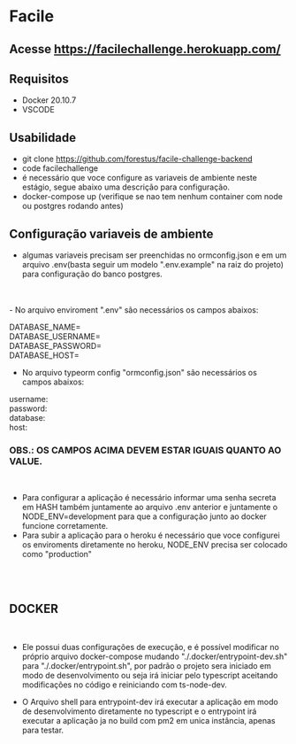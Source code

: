 # Facile

## Acesse https://facilechallenge.herokuapp.com/

## Requisitos
 - Docker 20.10.7 
 - VSCODE

## Usabilidade

- git clone https://github.com/forestus/facile-challenge-backend
- code facilechallenge
- é necessário que voce configure as variaveis de ambiente neste estágio, segue abaixo uma descrição para configuração.
- docker-compose up (verifique se nao tem nenhum container com node ou postgres rodando antes)

## Configuração variaveis de ambiente

 - algumas variaveis precisam ser preenchidas no ormconfig.json e em um arquivo .env(basta seguir um modelo ".env.example" na raiz do projeto) para configuração do banco postgres.
</br>
</br>
 - No arquivo enviroment ".env" são necessários os campos abaixos: </br>

DATABASE_NAME= </br>
DATABASE_USERNAME= </br>
DATABASE_PASSWORD= </br>
DATABASE_HOST= </br>

 - No arquivo typeorm config "ormconfig.json" são necessários os campos abaixos: </br>

username: </br>
password: </br>
database: </br>
host: </br>

### OBS.: OS CAMPOS ACIMA DEVEM ESTAR IGUAIS QUANTO AO VALUE.
</br>

 - Para configurar a aplicação é necessário informar uma senha secreta em HASH também juntamente ao arquivo .env anterior e juntamente o NODE_ENV=development para que a configuração junto ao docker funcione corretamente.
 - Para subir a aplicação para o heroku é necessário que voce configurei os enviroments diretamente no heroku, NODE_ENV precisa ser colocado como "production"
</br>
</br>

## DOCKER
</br>

 - Ele possui duas configurações de execução, e é possível modificar no próprio arquivo docker-compose mudando "./.docker/entrypoint-dev.sh" para  "./.docker/entrypoint.sh", por padrão o projeto sera iniciado em modo de desenvolvimento ou seja irá iniciar pelo typescript aceitando modificações no código e reiniciando com ts-node-dev.


 - O Arquivo shell para entrypoint-dev irá executar a aplicação em modo de desenvolvimento diretamente no typescript e o entrypoint irá executar a aplicação ja no build com pm2 em unica instância, apenas para testar.
